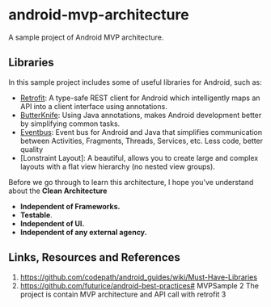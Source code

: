 # android-mvp-architecture
A sample project of Android MVP architecture.

## Libraries
In this sample project includes some of useful libraries for Android, such as:
- [Retrofit](http://square.github.io/retrofit/): A type-safe REST client for Android which intelligently maps an API into a client interface using annotations.
- [ButterKnife](http://jakewharton.github.io/butterknife/): Using Java annotations, makes Android development better by simplifying common tasks.
- [Eventbus](https://github.com/greenrobot/EventBus): Event bus for Android and Java that simplifies communication between Activities, Fragments, Threads, Services, etc. Less code, better quality
- [Lonstraint Layout]: A beautiful, allows you to create large and complex layouts with a flat view hierarchy (no nested view groups).

Before we go through to learn this architecture, I hope you've understand about the **Clean Architecture**
- **Independent of Frameworks.**
- **Testable**.
- **Independent of UI.**
- **Independent of any external agency.**

## Links, Resources and References
1. https://github.com/codepath/android_guides/wiki/Must-Have-Libraries
2. https://github.com/futurice/android-best-practices# MVPSample
2
The project is contain MVP architecture and API call with retrofit
3
